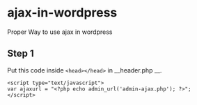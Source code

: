 # ajax-in-wordpress
Proper Way to use ajax in wordpress

## Step 1 
Put this code inside `<head></head>` in __header.php __.

```
<script type="text/javascript">
var ajaxurl = "<?php echo admin_url('admin-ajax.php'); ?>";
</script>
```
